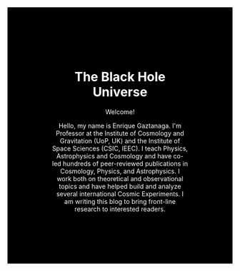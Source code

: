 <div style="background: url('/assets/img/bh_spacetime.png') no-repeat center center; background-size: cover; background-color: #000; padding: 100px; color: white; text-align: center;">

  <h1>The Black Hole Universe</h1>

  <p>Welcome!</p>

  <p>Hello, my name is Enrique Gaztanaga. I'm Professor at the Institute of Cosmology and Gravitation (UoP, UK) and the Institute of Space Sciences (CSIC, IEEC). I teach Physics, Astrophysics and Cosmology and have co-led hundreds of peer-reviewed publications in Cosmology, Physics, and Astrophysics. I work both on theoretical and observational topics and have helped build and analyze several international Cosmic Experiments. I am writing this blog to bring front-line research to interested readers.</p>

</div>

